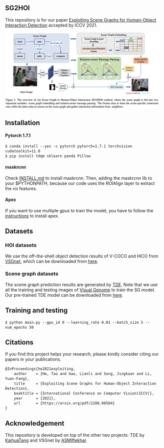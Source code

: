 ## SG2HOI
This repository is for our paper [Exploiting Scene Graphs for Human-Object Interaction Detection](https://arxiv.org/pdf/2108.08584) accepted by ICCV 2021.

![image](https://github.com/ht014/SG2HOI/blob/main/framework.png)
## Installation
#### Pytorch 1.7.1 
```
$ conda install --yes -c pytorch pytorch=1.7.1 torchvision cudatoolkit=11.0
$ pip install tdqm sklearn panda Pillow
```
#### maskrcnn 
Check [INSTALL.md](https://github.com/facebookresearch/maskrcnn-benchmark/blob/main/INSTALL.md) to install maskrcnn. Then, adding the maskrcnn lib to your $PYTHONPATH, because our code uses the ROIAlign layer to extract the roi features.

#### Apex
If you want to use multiple gpus to train the model, you have to follow the [instructions](https://github.com/NVIDIA/apex) to install apex.

## Datasets
### HOI datasets
We use the off-the-shell object detection results of V-COCO and HICO from [VSGnet](https://github.com/ASMIftekhar/VSGNet), which can be downloaded from [here](https://drive.google.com/file/d/1XwLrv2_jEWvUBCAiANSMUyy_NLN2UeiW/view?usp=sharing).

### Scene graph datasets
The scene graph prediction results are generated by [TDE](https://github.com/KaihuaTang/Scene-Graph-Benchmark.pytorch). Note that we use all the training and testing images of [Visual Genome](https://github.com/ranjaykrishna/visual_genome_python_driver) to train the SG model. Our pre-trained TDE model can be downloaded from [here](https://drive.google.com/file/d/1o-zC-K6sSl8HWPgvQiXIighVb1LGCTsf/view?usp=sharing).

## Training and testing
```
$ python main.py --gpu_id 0 --learning_rate 0.01 --batch_size 5 --num_epochs 50 
```
## Citations

If you find this project helps your research, please kindly consider citing our papers in your publications.

```
@InProceedings{he2021exploiting,
    author    = {He, Tao and Gao, Lianli and Song, Jingkuan and Li, Yuan-Fang},
    title     = {Exploiting Scene Graphs for Human-Object Interaction Detection},
    booktitle = {International Conference on Computer Vision(ICCV)},
    year      = {2021},
    url       = {https://arxiv.org/pdf/2108.08584}
}
```
## Acknowledgement

This repository is developed on top of the other two projects: TDE by [KaihuaTang](https://github.com/KaihuaTang/Scene-Graph-Benchmark.pytorch) and VSGnet by [ASMIftekhar](https://github.com/ASMIftekhar/VSGNet). 
